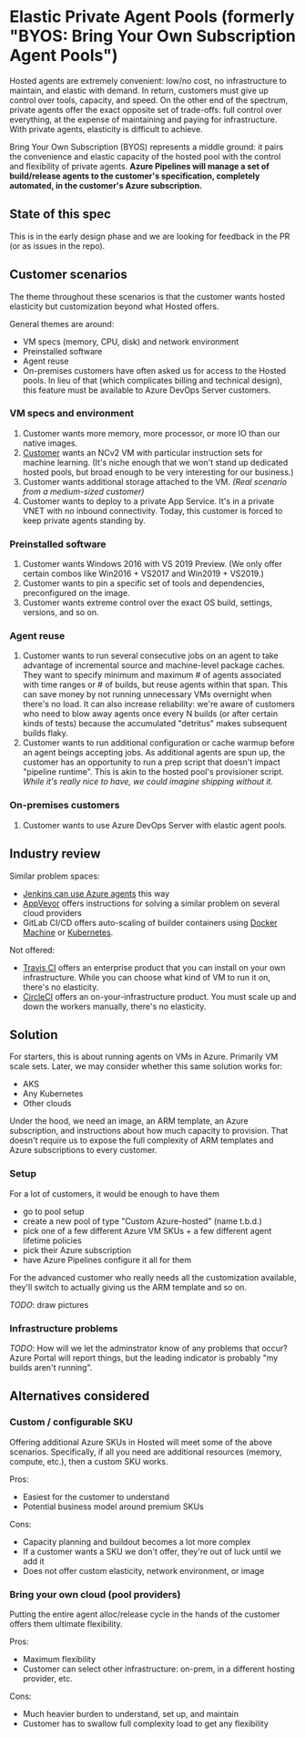 # Elastic Private Agent Pools (formerly "BYOS: Bring Your Own Subscription Agent Pools")

Hosted agents are extremely convenient: low/no cost, no infrastructure to maintain, and elastic with demand.
In return, customers must give up control over tools, capacity, and speed.
On the other end of the spectrum, private agents offer the exact opposite set of trade-offs: full control over everything, at the expense of maintaining and paying for infrastructure.
With private agents, elasticity is difficult to achieve.

Bring Your Own Subscription (BYOS) represents a middle ground:
it pairs the convenience and elastic capacity of the hosted pool with the control and flexibility of private agents.
**Azure Pipelines will manage a set of build/release agents to the customer's specification, completely automated, in the customer's Azure subscription.**

## State of this spec

This is in the early design phase and we are looking for feedback in the PR (or as issues in the repo).

## Customer scenarios

The theme throughout these scenarios is that the customer wants hosted elasticity but customization beyond what Hosted offers.

General themes are around:
- VM specs (memory, CPU, disk) and network environment
- Preinstalled software
- Agent reuse
- On-premises customers have often asked us for access to the Hosted pools.
In lieu of that (which complicates billing and technical design), this feature must be available to Azure DevOps Server customers.

### VM specs and environment

1. Customer wants more memory, more processor, or more IO than our native images.
2. [Customer](https://github.com/MicrosoftDocs/vsts-docs/issues/2985) wants an NCv2 VM with particular instruction sets for machine learning. (It's niche enough that we won't stand up dedicated hosted pools, but broad enough to be very interesting for our business.)
3. Customer wants additional storage attached to the VM. *(Real scenario from a medium-sized customer)*
4. Customer wants to deploy to a private App Service. It's in a private VNET with no inbound connectivity. Today, this customer is forced to keep private agents standing by.

### Preinstalled software

1. Customer wants Windows 2016 with VS 2019 Preview. (We only offer certain combos like Win2016 + VS2017 and Win2019 + VS2019.)
2. Customer wants to pin a specific set of tools and dependencies, preconfigured on the image.
3. Customer wants extreme control over the exact OS build, settings, versions, and so on.

### Agent reuse

1. Customer wants to run several consecutive jobs on an agent to take advantage of incremental source and machine-level package caches.
They want to specify minimum and maximum # of agents associated with time ranges or # of builds, but reuse agents within that span.
This can save money by not running unnecessary VMs overnight when there's no load.
It can also increase reliability: we're aware of customers who need to blow away agents once every N builds (or after certain kinds of tests) because the accumulated "detritus" makes subsequent builds flaky.
3. Customer wants to run additional configuration or cache warmup before an agent beings accepting jobs.
As additional agents are spun up, the customer has an opportunity to run a prep script that doesn't impact "pipeline runtime".
This is akin to the hosted pool's provisioner script.
_While it's really nice to have, we could imagine shipping without it._

### On-premises customers

1. Customer wants to use Azure DevOps Server with elastic agent pools.

## Industry review

Similar problem spaces:
- [Jenkins can use Azure agents](https://docs.microsoft.com/en-us/azure/jenkins/jenkins-azure-vm-agents) this way
- [AppVeyor](https://www.appveyor.com/docs/enterprise/running-builds-on-azure/) offers instructions for solving a similar problem on several cloud providers
- GitLab CI/CD offers auto-scaling of builder containers using [Docker Machine](https://gitlab.com/gitlab-org/gitlab-runner/blob/master/docs/configuration/autoscale.md) or [Kubernetes](https://docs.gitlab.com/runner/executors/kubernetes.html).

Not offered:
- [Travis CI](https://docs.travis-ci.com/user/enterprise/setting-up-travis-ci-enterprise/) offers an enterprise product that you can install on your own infrastructure. While you can choose what kind of VM to run it on, there's no elasticity.
- [CircleCI](https://circleci.com/docs/2.0/aws/#nomad-clients) offers an on-your-infrastructure product. You must scale up and down the workers manually, there's no elasticity.

## Solution

For starters, this is about running agents on VMs in Azure.
Primarily VM scale sets.
Later, we may consider whether this same solution works for:
- AKS
- Any Kubernetes
- Other clouds

Under the hood, we need an image, an ARM template, an Azure subscription, and instructions about how much capacity to provision.
That doesn't require us to expose the full complexity of ARM templates and Azure subscriptions to every customer.

### Setup

For a lot of customers, it would be enough to have them
- go to pool setup
- create a new pool of type "Custom Azure-hosted" (name t.b.d.)
- pick one of a few different Azure VM SKUs + a few different agent lifetime policies
- pick their Azure subscription
- have Azure Pipelines configure it all for them

For the advanced customer who really needs all the customization available, they'll switch to actually giving us the ARM template and so on.

_TODO_: draw pictures

### Infrastructure problems

_TODO_: How will we let the adminstrator know of any problems that occur?
Azure Portal will report things, but the leading indicator is probably "my builds aren't running".

## Alternatives considered

### Custom / configurable SKU

Offering additional Azure SKUs in Hosted will meet some of the above scenarios.
Specifically, if all you need are additional resources (memory, compute, etc.), then a custom SKU works.

Pros:
- Easiest for the customer to understand
- Potential business model around premium SKUs

Cons:
- Capacity planning and buildout becomes a lot more complex
- If a customer wants a SKU we don't offer, they're out of luck until we add it
- Does not offer custom elasticity, network environment, or image

### Bring your own cloud (pool providers)

Putting the entire agent alloc/release cycle in the hands of the customer offers them ultimate flexibility.

Pros:
- Maximum flexibility
- Customer can select other infrastructure: on-prem, in a different hosting provider, etc.

Cons:
- Much heavier burden to understand, set up, and maintain
- Customer has to swallow full complexity load to get any flexibility

<!--
older section
## Goals

- **Fully automated dedicated agents with elasticity**: User configures contraints and we provision, start and stop the agents.
- **Customer control of image and toolsets**: Pick the image to use.  Stay on it until you change the configuration.  Use our published images that we release monthly.
- **Control machine configurations**: User can provide VM SKU and other configuration options (provide ARM).
- **Control agent lifetime**: Agents can be single use, or thrown away on a configured interval (nightly, etc).
- **Incremental sources and packages**: Even if you choose single use, we can warm up YAML run when bringing VM online. 
- **Cached container images on host**: Ensure a set of container images are cached on the host via warmup YAML.
- **Maintenance**: Schedule maintenance jobs for pruning repos, OS security updates, etc.
- **Elastic pools for VSTS and On-prem**:  Use elastic Azure compute as build resources for VSTS but also on-prem TFS.
- **Allow domain joined and on-prem file shares**: Leverage AAD and Express Routes for elastic on-prem scenarios.
- **Configure multiple pools of type BYOS**: Allows for budgeting of resources across larger enterprise teams.
- **Control costs**: Stop agents when not in use to control Azure charges

## Design

Pending on goals discussions.
-->
